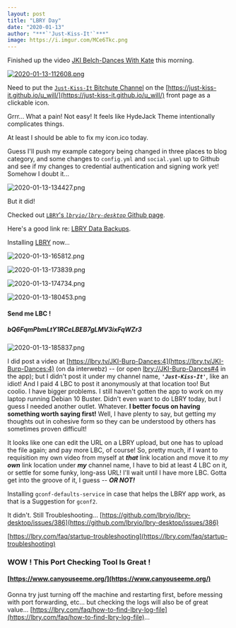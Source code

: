 ```yaml
---
layout: post
title: "LBRY Day"
date: "2020-01-13"
author: "***`'Just-Kiss-It'`***"
image: https://i.imgur.com/MCe6Tkc.png
---
```



Finished up the video [JKI Belch-Dances With Kate](https://www.bitchute.com/video/XuTbrtu4CmzG/) this morning.

[![2020-01-13-112608.png](https://i.imgur.com/Bah4J57.png)](https://www.bitchute.com/video/XuTbrtu4CmzG/)

Need to put the [`Just-Kiss-It` Bitchute Channel](https://www.bitchute.com/channel/just-kiss-it/) on the [https://just-kiss-it.github.io/u_will/](https://just-kiss-it.github.io/u_will/)  front page as a clickable icon.

Grrr... What a pain! Not easy! It feels like HydeJack Theme intentionally complicates things.

At least I should be able to fix my icon.ico today.

Guess I'll push my example category being changed in three places to blog category, and some changes to `config.yml` and `social.yaml` up to Github and see if my changes to credential authentication and signing work yet! Somehow I doubt it...

![2020-01-13-134427.png](https://i.imgur.com/AIBP7fO.png)

But it did!

Checked out [`LBRY`'s *`lbryio/lbry-desktop`* Github page](https://github.com/lbryio/lbry-desktop/).

Here's a good link re: [LBRY Data Backups](https://lbry.com/faq/backup-data).

Installing [LBRY](https://lbry.com/) now...

![2020-01-13-165812.png](https://i.imgur.com/Xby7uP6.png)

![2020-01-13-173839.png](https://i.imgur.com/31RmUX2.png)

![2020-01-13-174734.png](https://i.imgur.com/O5vqVYp.png)

![2020-01-13-180453.png](https://i.imgur.com/q1P3xgp.png)

#### Send me LBC !

##### bQ6FqmPbmLtY1RCeLBEB7gLMV3ixFqWZr3

![2020-01-13-185837.png](https://i.imgur.com/SRGpGfz.png)

I did post a video at [https://lbry.tv/JKI-Burp-Dances:4](https://lbry.tv/JKI-Burp-Dances:4) (on da interwebz) -- (or open [lbry://JKI-Burp-Dances#4](lbry://JKI-Burp-Dances#4) in the app); but I didn't post it under my channel name, ***`'Just-Kiss-It'`***, like an idiot! And I paid 4 LBC to post it anonymously at that location too! But coolio. I have bigger problems. I still haven't gotten the app to work on my laptop running Debian 10 Buster. Didn't even want to do LBRY today, but I guess I needed another outlet. Whatever. **I better focus on having something worth saying first!** Well, I have plenty to say, but getting my thoughts out in cohesive form so they can be understood by others has sometimes proven difficult!

It looks like one can edit the URL on a LBRY upload, but one has to upload the file again; and pay more LBC, of course! So, pretty much, if I want to requisition my own video from myself at ***that*** link location and move it to *my* ***own*** link location under ***my*** channel name, I have to bid at least 4 LBC on it, or settle for some funky, long-ass URL! I'll wait until I have more LBC. Gotta get into the groove of it, I guess -- ***OR NOT!***

Installing `gconf-defaults-service` in case that helps the LBRY app work, as that is a Suggestion for `gconf2`.

It didn't. Still Troubleshooting... [https://github.com/lbryio/lbry-desktop/issues/386](https://github.com/lbryio/lbry-desktop/issues/386)

[https://lbry.com/faq/startup-troubleshooting](https://lbry.com/faq/startup-troubleshooting)

### WOW ! This Port Checking Tool Is Great !
#### [https://www.canyouseeme.org/](https://www.canyouseeme.org/)

Gonna try just turning off the machine and restarting first, before messing with port forwarding, etc... but checking the logs will also be of great value... [https://lbry.com/faq/how-to-find-lbry-log-file](https://lbry.com/faq/how-to-find-lbry-log-file)...

